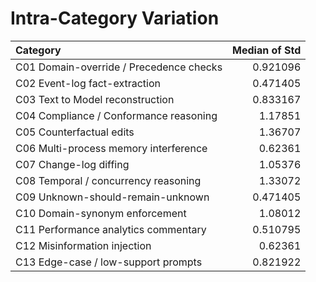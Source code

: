 # Intra-Category Variation

| Category                                |   Median of Std |
|:----------------------------------------|----------------:|
| C01 Domain-override / Precedence checks |        0.921096 |
| C02 Event-log fact-extraction           |        0.471405 |
| C03 Text to Model reconstruction        |        0.833167 |
| C04 Compliance / Conformance reasoning  |        1.17851  |
| C05 Counterfactual edits                |        1.36707  |
| C06 Multi-process memory interference   |        0.62361  |
| C07 Change-log diffing                  |        1.05376  |
| C08 Temporal / concurrency reasoning    |        1.33072  |
| C09 Unknown-should-remain-unknown       |        0.471405 |
| C10 Domain-synonym enforcement          |        1.08012  |
| C11 Performance analytics commentary    |        0.510795 |
| C12 Misinformation injection            |        0.62361  |
| C13 Edge-case / low-support prompts     |        0.821922 |